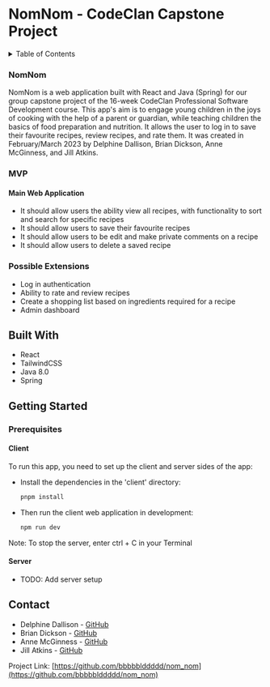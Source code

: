 # NomNom - CodeClan Capstone Project

<!-- TABLE OF CONTENTS -->
<details>
  <summary>Table of Contents</summary>
  <ol>
    <li>
      <a href="#about">About</a>
      <ul>
        <li><a href="#built-with">Built With</a></li>
      </ul>
    </li>
    <li>
      <a href="#getting-started">Getting Started</a>
      <ul>
        <li><a href="#installation">Installation</a></li>
      </ul>
    </li>
    <li><a href="#contact">Contact</a></li>
  </ol>
</details>


<!-- ABOUT -->
### NomNom

NomNom is a web application built with React and Java (Spring) for our group capstone project of the 16-week CodeClan Professional Software Development course. This app's aim is to engage young children in the joys of cooking with the help of a parent or guardian, while teaching children the basics of food preparation and nutrition. It allows the user to log in to save their favourite recipes, review recipes, and rate them. It was created in February/March 2023 by Delphine Dallison, Brian Dickson, Anne McGinness, and Jill Atkins.

<!-- BRIEF -->
### MVP

#### Main Web Application
* It should allow users the ability view all recipes, with functionality to sort and search for specific recipes
* It should allow users to save their favourite recipes
* It should allow users to be edit and make private comments on a recipe
* It should allow users to delete a saved recipe

### Possible Extensions

* Log in authentication
* Ability to rate and review recipes
* Create a shopping list based on ingredients required for a recipe
* Admin dashboard

<!-- BUILT WITH -->
## Built With

* React
* TailwindCSS
* Java 8.0
* Spring

<!-- GETTING STARTED -->
## Getting Started
### Prerequisites

#### Client

To run this app, you need to set up the client and server sides of the app: 
* Install the dependencies in the 'client' directory:
  ```sh
  pnpm install
  ```

* Then run the client web application in development:
  ```sh
  npm run dev
  ```

Note: To stop the server, enter ctrl + C in your Terminal

#### Server

* TODO: Add server setup

<!-- CONTACT -->
## Contact

* Delphine Dallison - [GitHub](https://github.com/delfland)
* Brian Dickson - [GitHub](https://github.com/bbbbblddddd)
* Anne McGinness - [GitHub](https://github.com/AMG05)
* Jill Atkins - [GitHub](https://github.com/jilleatkins)

Project Link: [https://github.com/bbbbblddddd/nom_nom](https://github.com/bbbbblddddd/nom_nom)
